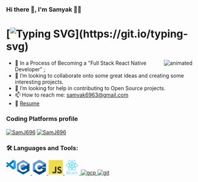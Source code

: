 ### Hi there 👋, I'm Samyak 👨‍💻

# [![Typing SVG](https://readme-typing-svg.herokuapp.com?size=22&width=1000&lines=I'm+a+Student%2C+Developer%2C+Competitive+Programmer%2C+and+Open+Source+Enthusiast!!)](https://git.io/typing-svg)

 <img align="right" src="https://user-images.githubusercontent.com/48678280/88862734-4903af80-d201-11ea-968b-9c939d88a37c.gif" alt="animated" />

- 🌱 In a Process of Becoming a "Full Stack React Native Developer" ;
- 👯 I’m looking to collaborate onto some great ideas and creating some interesting projects.
- 🤔 I’m looking for help in contributing to Open Source projects.
- 📫 How to reach me: samyak6963@gmail.com
- 📝 [Resume](https://drive.google.com/file/d/1EOaJEUC2lkC5hSeRL4F_NX7bYXBbrass/view?usp=drive_link)

### Coding Platforms profile
<p align="left">
<a href="https://www.codechef.com/users/samj696" target="blank"><img align="center" src="https://cdn.jsdelivr.net/npm/simple-icons@3.1.0/icons/codechef.svg" alt="SamJ696" height="30" width="40" /></a>
<a href="https://leetcode.com/SamJ696/" target="blank"><img align="center" src="https://github.com/rahuldkjain/github-profile-readme-generator/blob/master/src/images/icons/Social/leet-code.svg" alt="SamJ696" height="30" width="40" /></a>
</p>

### 🛠️ Languages and Tools:
<img align="left" alt="Visual Studio Code" width="26px" src="https://raw.githubusercontent.com/github/explore/80688e429a7d4ef2fca1e82350fe8e3517d3494d/topics/visual-studio-code/visual-studio-code.png" />
<p align="left"> <a href="https://www.cprogramming.com/" target="_blank"> <img src="https://raw.githubusercontent.com/devicons/devicon/master/icons/c/c-original.svg" alt="c" width="40" height="40"/> </a>
<a href="https://www.w3schools.com/cpp/" target="_blank"> <img src="https://raw.githubusercontent.com/devicons/devicon/master/icons/cplusplus/cplusplus-original.svg" alt="cplusplus" width="40" height="40"/> </a>
<a href="https://developer.mozilla.org/en-US/docs/Web/JavaScript" target="_blank"> <img src="https://raw.githubusercontent.com/devicons/devicon/master/icons/javascript/javascript-original.svg" alt="javascript" width="40" height="40"/> </a>
<a href="https://reactjs.org/" target="_blank"> <img src="https://raw.githubusercontent.com/devicons/devicon/master/icons/react/react-original-wordmark.svg" alt="react" width="40" height="40"/> </a>
<a href="https://cloud.google.com" target="_blank"> <img src="https://www.vectorlogo.zone/logos/google_cloud/google_cloud-icon.svg" alt="gcp" width="40" height="40"/> </a>
<a href="https://git-scm.com/" target="_blank"> <img src="https://www.vectorlogo.zone/logos/git-scm/git-scm-icon.svg" alt="git" width="40" height="40"/> </a>
